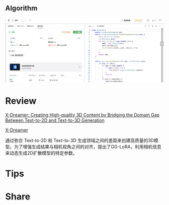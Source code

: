 ## Algorithm

![ianxiao-2023-12-10-lc.png](../../../images/temp/ianxiao-2023-12-10-lc.png)

# Review

[X-Dreamer: Creating High-quality 3D Content by Bridging the Domain Gap Between Text-to-2D and Text-to-3D Generation](https://arxiv.org/abs/2312.00085)

[X-Dreamer](https://xmu-xiaoma666.github.io/Projects/X-Dreamer/)

通过弥合 Text-to-2D 和 Text-to-3D 生成领域之间的差距来创建高质量的3D模型。为了增强生成结果与相机视角之间的对齐，提出了GG-LoRA，利用相机信息来动态生成2D扩散模型的特定参数。

# Tips


# Share
